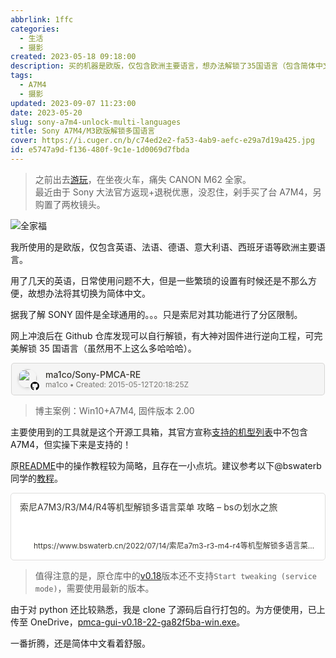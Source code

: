```yaml
---
abbrlink: 1ffc
categories:
  - 生活
  - 摄影
created: 2023-05-18 09:18:00
description: 买的机器是欧版，仅包含欧洲主要语言，想办法解锁了35国语言（包含简体中文）。
tags:
  - A7M4
  - 摄影
updated: 2023-09-07 11:23:00
date: 2023-05-20
slug: sony-a7m4-unlock-multi-languages
title: Sony A7M4/M3欧版解锁多国语言
cover: https://i.cuger.cn/b/c74ed2e2-fa53-4ab9-aefc-e29a7d19a425.jpg
id: e5747a9d-f136-480f-9c1e-1d0069d7fbda
---
```


> 之前出去[游玩](https://blog.cuger.cn/p/6825/#%E6%84%8F%E5%A4%96)，在坐夜火车，痛失 CANON M62 全家。  
> 最近由于 Sony 大法官方返现+退税优惠，没忍住，剁手买了台 A7M4，另购置了两枚镜头。

![全家福](https://i.cuger.cn/b/a809493f-4658-46b7-94b5-5aac71312547.jpg)

我所使用的是欧版，仅包含英语、法语、德语、意大利语、西班牙语等欧洲主要语言。

用了几天的英语，日常使用问题不大，但是一些繁琐的设置有时候还是不那么方便，故想办法将其切换为简体中文。

据我了解 SONY 固件是全球通用的。。。只是索尼对其功能进行了分区限制。

网上冲浪后在 Github 仓库发现可以自行解锁，有大神对固件进行逆向工程，可完美解锁 35 国语言（虽然用不上这么多哈哈哈）。

<div style="margin:5px 1px;"> <a href="https://github.com/ma1co/Sony-PMCA-RE" target="_blank" rel="noopener noreferrer" style="display:flex;color:inherit;background:#f5f5f5;text-decoration:none;user-select:none;transition:background 20ms ease-in 0s;cursor:pointer;flex-grow:1;min-width:0;align-items:center;border:1px solid rgba(55,53,47,.16);border-radius:5px;padding:6px;fill:inherit"><div style="display:flex;align-self:start;height:32px;width:32px;margin:3px 12px 3px 4px;position:relative"><div><div style="width:100%;height:100%"><img src="https://avatars.githubusercontent.com/u/12417797?v=4" referrerpolicy="same-origin" style="display:block;object-fit:cover;border-radius:34px;width:30.192px;height:30.192px;transition:opacity .1s ease-out 0s;box-shadow:rgba(15,15,15,.1) 0 2px 4px"></div></div><div style="position:absolute;bottom:-2px;right:-2px"><div style="width:100%;height:100%"><svg xmlns="http://www.w3.org/2000/svg" viewbox="0 0 496 512" style="display:block;object-fit:cover;border-radius:5px;width:14.208px;height:14.208px;transition:opacity .1s ease-out 0s;filter:drop-shadow(white 0 0 1px) drop-shadow(white 0 0 1px) drop-shadow(white 0 0 1px)"><path d="M165.9 397.4c0 2-2.3 3.6-5.2 3.6-3.3.3-5.6-1.3-5.6-3.6 0-2 2.3-3.6 5.2-3.6 3-.3 5.6 1.3 5.6 3.6zm-31.1-4.5c-.7 2 1.3 4.3 4.3 4.9 2.6 1 5.6 0 6.2-2s-1.3-4.3-4.3-5.2c-2.6-.7-5.5.3-6.2 2.3zm44.2-1.7c-2.9.7-4.9 2.6-4.6 4.9.3 2 2.9 3.3 5.9 2.6 2.9-.7 4.9-2.6 4.6-4.6-.3-1.9-3-3.2-5.9-2.9zM244.8 8C106.1 8 0 113.3 0 252c0 110.9 69.8 205.8 169.5 239.2 12.8 2.3 17.3-5.6 17.3-12.1 0-6.2-.3-40.4-.3-61.4 0 0-70 15-84.7-29.8 0 0-11.4-29.1-27.8-36.6 0 0-22.9-15.7 1.6-15.4 0 0 24.9 2 38.6 25.8 21.9 38.6 58.6 27.5 72.9 20.9 2.3-16 8.8-27.1 16-33.7-55.9-6.2-112.3-14.3-112.3-110.5 0-27.5 7.6-41.3 23.6-58.9-2.6-6.5-11.1-33.3 2.6-67.9 20.9-6.5 69 27 69 27 20-5.6 41.5-8.5 62.8-8.5s42.8 2.9 62.8 8.5c0 0 48.1-33.6 69-27 13.7 34.7 5.2 61.4 2.6 67.9 16 17.7 25.8 31.5 25.8 58.9 0 96.5-58.9 104.2-114.8 110.5 9.2 7.9 17 22.9 17 46.4 0 33.7-.3 75.4-.3 83.6 0 6.5 4.6 14.4 17.3 12.1C428.2 457.8 496 362.9 496 252 496 113.3 383.5 8 244.8 8zM97.2 352.9c-1.3 1-1 3.3.7 5.2 1.6 1.6 3.9 2.3 5.2 1 1.3-1 1-3.3-.7-5.2-1.6-1.6-3.9-2.3-5.2-1zm-10.8-8.1c-.7 1.3.3 2.9 2.3 3.9 1.6 1 3.6.7 4.3-.7.7-1.3-.3-2.9-2.3-3.9-2-.6-3.6-.3-4.3.7zm32.4 35.6c-1.6 1.3-1 4.3 1.3 6.2 2.3 2.3 5.2 2.6 6.5 1 1.3-1.3.7-4.3-1.3-6.2-2.2-2.3-5.2-2.6-6.5-1zm-11.4-14.7c-1.6 1-1.6 3.6 0 5.9 1.6 2.3 4.3 3.3 5.6 2.3 1.6-1.3 1.6-3.9 0-6.2-1.4-2.3-4-3.3-5.6-2z"></path></svg></div></div></div><div style="display:flex;flex-direction:column;justify-content:center;flex-grow:1;flex-shrink:1;overflow:hidden"><div style="display:flex;align-items:baseline;font-size:14px"><div spellcheck="false" style="white-space:nowrap;color:#37352f;font-weight:500;overflow:hidden;text-overflow:ellipsis">ma1co/Sony-PMCA-RE</div></div><div style="display:flex;align-items:center;color:rgba(55,53,47,.65);font-size:12px"><div spellcheck="false" style="white-space:nowrap;color:rgba(55,53,47,.65)">ma1co</div><span style="margin-left:3px;margin-right:3px">•</span><div style="color:rgba(55,53,47,.65);font-size:12px;white-space:nowrap">Created: 2015-05-12T20:18:25Z</div></div></div><div role="button" tabindex="0" style="user-select:none;transition:background 20ms ease-in 0s;cursor:pointer;opacity:0;display:flex;align-items:center;justify-content:center;width:28px;height:28px;border-radius:5px;flex-shrink:0;margin-right:4px;color:rgba(55,53,47,.65)"><svg viewbox="0 0 13 3" class="dots" style="width:14px;height:100%;display:block;fill:inherit;flex-shrink:0;backface-visibility:hidden;color:rgba(55,53,47,.45)"><g><path d="M3,1.5A1.5,1.5,0,1,1,1.5,0,1.5,1.5,0,0,1,3,1.5Z"></path><path d="M8,1.5A1.5,1.5,0,1,1,6.5,0,1.5,1.5,0,0,1,8,1.5Z"></path><path d="M13,1.5A1.5,1.5,0,1,1,11.5,0,1.5,1.5,0,0,1,13,1.5Z"></path></g></svg></div></a></div>

> 博主案例：Win10+A7M4, 固件版本 2.00

主要使用到的工具就是这个开源工具箱，其官方宣称[支持的机型列表](https://openmemories.readthedocs.io/devices.html)中不包含 A7M4，但实操下来是支持的！

原[README](https://github.com/ma1co/Sony-PMCA-RE/blob/master/README.md)中的操作教程较为简略，且存在一小点坑。建议参考以下@bswaterb 同学的[教程](https://www.bswaterb.cn/2022/07/14/%E7%B4%A2%E5%B0%BCa7m3-r3-m4-r4%E7%AD%89%E6%9C%BA%E5%9E%8B%E8%A7%A3%E9%94%81%E5%A4%9A%E8%AF%AD%E8%A8%80%E8%8F%9C%E5%8D%95-%E6%94%BB%E7%95%A5/)。

<div style="width: 100%; margin-top: 4px; margin-bottom: 4px;"><div style="display: flex; background:white;border-radius:5px"><a href="https://www.bswaterb.cn/2022/07/14/索尼a7m3-r3-m4-r4等机型解锁多语言菜单-攻略/"target="_blank"rel="noopener noreferrer"style="display: flex; color: inherit; text-decoration: none; user-select: none; transition: background 20ms ease-in 0s; cursor: pointer; flex-grow: 1; min-width: 0px; flex-wrap: wrap-reverse; align-items: stretch; text-align: left; overflow: hidden; border: 1px solid rgba(55, 53, 47, 0.16); border-radius: 5px; position: relative; fill: inherit;"><div style="flex: 4 1 180px; padding: 12px 14px 14px; overflow: hidden; text-align: left;"><div style="font-size: 14px; line-height: 20px; color: rgb(55, 53, 47); white-space: nowrap; overflow: hidden; text-overflow: ellipsis; min-height: 24px; margin-bottom: 2px;">索尼A7M3/R3/M4/R4等机型解锁多语言菜单 攻略 – bsの划水之旅</div><div style="font-size: 12px; line-height: 16px; color: rgba(55, 53, 47, 0.65); height: 32px; overflow: hidden;"></div><div style="display: flex; margin-top: 6px; height: 16px;"><img src="https://s.nmxc.ltd/sakurairo_vision/@2.5/basic/favicon.ico"style="width: 16px; height: 16px; min-width: 16px; margin-right: 6px;"><div style="font-size: 12px; line-height: 16px; color: rgb(55, 53, 47); white-space: nowrap; overflow: hidden; text-overflow: ellipsis;">https://www.bswaterb.cn/2022/07/14/索尼a7m3-r3-m4-r4等机型解锁多语言菜单-攻略/</div></div></div></a></div></div>

> 值得注意的是，原仓库中的[v0.18](https://github.com/ma1co/Sony-PMCA-RE/releases/tag/v0.18)版本还不支持`Start tweaking (service mode)`，需要使用最新的版本。

由于对 python 还比较熟悉，我是 clone 了源码后自行打包的。为方便使用，已上传至 OneDrive，[pmca-gui-v0.18-22-ga82f5ba-win.exe](https://cloud.cuger.cn/d/Software/Windows/pmca-gui-v0.18-22-ga82f5ba-win.exe)。

一番折腾，还是简体中文看着舒服。
